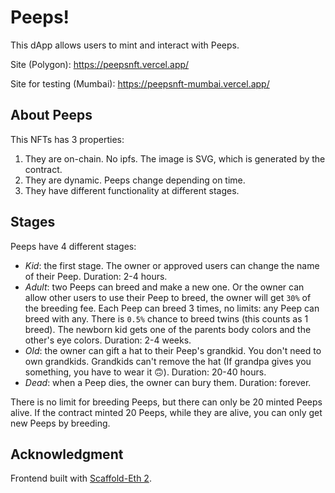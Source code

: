 # Peeps!

This dApp allows users to mint and interact with Peeps.

Site (Polygon): https://peepsnft.vercel.app/

Site for testing (Mumbai): https://peepsnft-mumbai.vercel.app/

## About Peeps 

This NFTs has 3 properties:

  1. They are on-chain. No ipfs. The image is SVG, which is generated by the contract.
  2. They are dynamic. Peeps change depending on time.
  3. They have different functionality at different stages.

## Stages

Peeps have 4 different stages:

  - *Kid*: the first stage. The owner or approved users can change the name of their Peep. Duration: 2-4 hours.
  - *Adult*: two Peeps can breed and make a new one.
    Or the owner can allow other users to use their Peep to breed, the owner will get `30%` of the breeding fee.
    Each Peep can breed 3 times, no limits: any Peep can breed with any. There is `0.5%` chance to breed twins (this counts as 1 breed).
    The newborn kid gets one of the parents body colors and the other's eye colors. Duration: 2-4 weeks.
  - *Old*: the owner can gift a hat to their Peep's grandkid. You don't need to own grandkids.
    Grandkids can't remove the hat (If grandpa gives you something, you have to wear it 🙃). Duration: 20-40 hours.
  - *Dead*: when a Peep dies, the owner can bury them. Duration: forever.

There is no limit for breeding Peeps, but there can only be 20 minted Peeps alive.
If the contract minted 20 Peeps, while they are alive, you can only get new Peeps by breeding.

## Acknowledgment 

Frontend built with [Scaffold-Eth 2](https://github.com/scaffold-eth/scaffold-eth-2).
